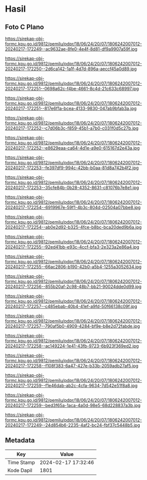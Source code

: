 # Hasil

## Foto C Plano

https://sirekap-obj-formc.kpu.go.id/9812/pemilu/pdpr/18/06/24/20/07/1806242007012-20240217-172249--ac9632ae-8fe0-4e4f-8d81-df9a9907a59f.jpg

https://sirekap-obj-formc.kpu.go.id/9812/pemilu/pdpr/18/06/24/20/07/1806242007012-20240217-172250--2d6ca142-1a1f-4d7d-896a-aeccf45a0d89.jpg

https://sirekap-obj-formc.kpu.go.id/9812/pemilu/pdpr/18/06/24/20/07/1806242007012-20240217-172251--0698a62c-f4be-4661-8c4d-21c633c68997.jpg

https://sirekap-obj-formc.kpu.go.id/9812/pemilu/pdpr/18/06/24/20/07/1806242007012-20240217-172251--817e6f1a-bcea-4133-9830-047ab9bfab3a.jpg

https://sirekap-obj-formc.kpu.go.id/9812/pemilu/pdpr/18/06/24/20/07/1806242007012-20240217-172252--c7d06b3c-f859-45b1-a7b0-c031f0d5c27b.jpg

https://sirekap-obj-formc.kpu.go.id/9812/pemilu/pdpr/18/06/24/20/07/1806242007012-20240217-172252--e8629eaa-ca64-4d1e-a9e0-615167d2e43a.jpg

https://sirekap-obj-formc.kpu.go.id/9812/pemilu/pdpr/18/06/24/20/07/1806242007012-20240217-172253--fe397df9-994c-42bb-b0aa-81d8a742b4f2.jpg

https://sirekap-obj-formc.kpu.go.id/9812/pemilu/pdpr/18/06/24/20/07/1806242007012-20240217-172253--35cfe84b-0b28-4352-8631-c81076b7e8e1.jpg

https://sirekap-obj-formc.kpu.go.id/9812/pemilu/pdpr/18/06/24/20/07/1806242007012-20240217-172254--6919967e-59f1-4b3c-804d-02504a07bbe8.jpg

https://sirekap-obj-formc.kpu.go.id/9812/pemilu/pdpr/18/06/24/20/07/1806242007012-20240217-172254--ab0e2d92-b325-4fce-b8bc-bca20ded9b6a.jpg

https://sirekap-obj-formc.kpu.go.id/9812/pemilu/pdpr/18/06/24/20/07/1806242007012-20240217-172255--92ed41bb-e93c-4ccf-bfa3-2e323a2e86a4.jpg

https://sirekap-obj-formc.kpu.go.id/9812/pemilu/pdpr/18/06/24/20/07/1806242007012-20240217-172255--66ac2806-b190-42b0-a5b4-1255a3052634.jpg

https://sirekap-obj-formc.kpu.go.id/9812/pemilu/pdpr/18/06/24/20/07/1806242007012-20240217-172256--855b20af-2c98-48b7-bb21-90024dde0d99.jpg

https://sirekap-obj-formc.kpu.go.id/9812/pemilu/pdpr/18/06/24/20/07/1806242007012-20240217-172257--c485ebab-40b4-41ef-a9fd-50f66138c09f.jpg

https://sirekap-obj-formc.kpu.go.id/9812/pemilu/pdpr/18/06/24/20/07/1806242007012-20240217-172257--790af5b0-4909-4284-bf9e-b8e2d72fabde.jpg

https://sirekap-obj-formc.kpu.go.id/9812/pemilu/pdpr/18/06/24/20/07/1806242007012-20240217-172258--ac149224-1e41-43fb-9723-6b923f369ed2.jpg

https://sirekap-obj-formc.kpu.go.id/9812/pemilu/pdpr/18/06/24/20/07/1806242007012-20240217-172258--f108f383-6a47-427e-b33b-2059adb27af5.jpg

https://sirekap-obj-formc.kpu.go.id/9812/pemilu/pdpr/18/06/24/20/07/1806242007012-20240217-172259--f1e46dab-ab2c-4cfa-9634-7d542e51f8a8.jpg

https://sirekap-obj-formc.kpu.go.id/9812/pemilu/pdpr/18/06/24/20/07/1806242007012-20240217-172259--bed3f65a-1aca-4a0d-98e5-68d228837a3b.jpg

https://sirekap-obj-formc.kpu.go.id/9812/pemilu/pdpr/18/06/24/20/07/1806242007012-20240217-172249--24d854b6-2235-4af2-bc24-fbf37c5448b5.jpg


## Metadata

| Key        | Value               |
| ---------- | ------------------- |
| Time Stamp | 2024-02-17 17:32:46 |
| Kode Dapil | 1801                |



